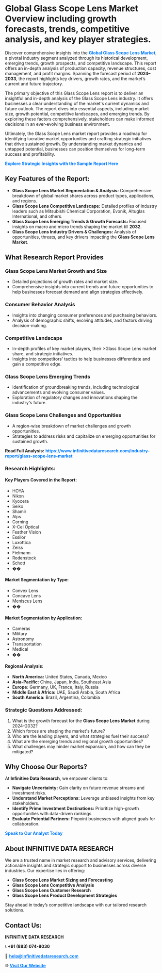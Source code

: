 <h1>Global Glass Scope Lens Market Overview including growth forecasts, trends, competitive analysis, and key player strategies.</h1>
<p>
Discover comprehensive insights into the 
<a href="https://www.infinitivedataresearch.com/industry-report/glass-scope-lens-market" rel="dofollow" style="color: #007BFF; text-decoration: none;"><strong>Global Glass Scope Lens Market</strong></a>, a pivotal industry segment analyzed through its historical development, emerging trends, growth prospects, and competitive landscape. This report offers an in-depth analysis of production capacity, revenue structures, cost management, and profit margins. Spanning the forecast period of <strong>2024–2033</strong>, the report highlights key drivers, growth rates, and the market’s current and future trajectory.
</p>
<p>
The primary objective of this Glass Scope Lens report is to deliver an insightful and in-depth analysis of the Glass Scope Lens industry. It offers businesses a clear understanding of the market's current dynamics and future outlook. The report dives into essential aspects, including market size, growth potential, competitive landscapes, and emerging trends. By exploring these factors comprehensively, stakeholders can make informed decisions in an ever-evolving business environment.
</p>
<p>
Ultimately, the Glass Scope Lens market report provides a roadmap for identifying lucrative market opportunities and crafting strategic initiatives that drive sustained growth. By understanding market dynamics and untapped potential, businesses can position themselves for long-term success and profitability.
</p>
<p>
<a href="https://www.infinitivedataresearch.com/request-sample/reportId=109766" style="color: #007BFF; text-decoration: none;"><strong>Explore Strategic Insights with the Sample Report Here</strong></a>
</p>

<h2>Key Features of the Report:</h2>
<ul>
<li><strong>Glass Scope Lens Market Segmentation & Analysis:</strong> Comprehensive breakdown of global market shares across product types, applications, and regions.</li>
<li><strong>Glass Scope Lens Competitive Landscape:</strong> Detailed profiles of industry leaders such as Mitsubishi Chemical Corporation, Evonik, Altuglas International, and others.</li>
<li><strong>Glass Scope Lens Emerging Trends & Growth Forecasts:</strong> Focused insights on macro and micro trends shaping the market till <strong>2032</strong>.</li>
<li><strong>Glass Scope Lens Industry Drivers & Challenges:</strong> Analysis of opportunities, threats, and key drivers impacting the <strong>Glass Scope Lens Market</strong>.</li>
</ul>

<h2>What Research Report Provides</h2>
<h3>Glass Scope Lens Market Growth and Size</h3>
<ul>
<li>Detailed projections of growth rates and market size.</li>
<li>Comprehensive insights into current trends and future opportunities to help businesses forecast demand and align strategies effectively.</li>
</ul>

<h3>Consumer Behavior Analysis</h3>
<ul>
<li>Insights into changing consumer preferences and purchasing behaviors.</li>
<li>Analysis of demographic shifts, evolving attitudes, and factors driving decision-making.</li>
</ul>

<h3>Competitive Landscape</h3>
<ul>
<li>In-depth profiles of key market players, their >Glass Scope Lens market share, and strategic initiatives.</li>
<li>Insights into competitors' tactics to help businesses differentiate and gain a competitive edge.</li>
</ul>

<h3>Glass Scope Lens Emerging Trends</h3>
<ul>
<li>Identification of groundbreaking trends, including technological advancements and evolving consumer values.</li>
<li>Exploration of regulatory changes and innovations shaping the industry's future.</li>
</ul>

<h3>Glass Scope Lens Challenges and Opportunities</h3>
<ul>
<li>A region-wise breakdown of market challenges and growth opportunities.</li>
<li>Strategies to address risks and capitalize on emerging opportunities for sustained growth.</li>
</ul>
<p><strong>Read Full Analysis:</strong> <a href="https://www.infinitivedataresearch.com/industry-report/glass-scope-lens-market" rel="dofollow" style="color: #007BFF; text-decoration: none;"><strong>https://www.infinitivedataresearch.com/industry-report/glass-scope-lens-market</strong></a></p>
<h3>Research Highlights:</h3>
<h4>Key Players Covered in the Report:</h4>
<ul><li>HOYA</li><li>Nikon</li><li>Kyocera</li><li>Seiko</li><li>Shamir</li><li>Alps</li><li>Corning</li><li>X-Cel Optical</li><li>Feather Vision</li><li>Essilor</li><li>Luxottica</li><li>Zeiss</li><li>Fielmann</li><li>Rodenstock</li><li>Schott</li><li>��</li></ul>
<h4>Market Segmentation by Type:</h4>
<ul><li>Convex Lens</li><li>Concave Lens</li><li>Meniscus Lens</li><li>��</li></ul>
<h4>Market Segmentation by Application:</h4>
<ul><li>Cameras</li><li>Military</li><li>Astronomy</li><li>Transportation</li><li>Medical</li><li>��</li></ul>

<h4>Regional Analysis:</h4>
<ul>
<li><strong>North America:</strong> United States, Canada, Mexico</li>
<li><strong>Asia-Pacific:</strong> China, Japan, India, Southeast Asia</li>
<li><strong>Europe:</strong> Germany, UK, France, Italy, Russia</li>
<li><strong>Middle East & Africa:</strong> UAE, Saudi Arabia, South Africa</li>
<li><strong>South America:</strong> Brazil, Argentina, Colombia</li>
</ul>

<h3>Strategic Questions Addressed:</h3>
<ol>
<li>What is the growth forecast for the <strong>Glass Scope Lens Market</strong> during 2024–2032?</li>
<li>Which forces are shaping the market's future?</li>
<li>Who are the leading players, and what strategies fuel their success?</li>
<li>What are the emerging trends and regional growth opportunities?</li>
<li>What challenges may hinder market expansion, and how can they be mitigated?</li>
</ol>

<h2>Why Choose Our Reports?</h2>
<p>At <strong>Infinitive Data Research</strong>, we empower clients to:</p>
<ul>
<li><strong>Navigate Uncertainty:</strong> Gain clarity on future revenue streams and investment risks.</li>
<li><strong>Understand Market Perceptions:</strong> Leverage unbiased insights from key stakeholders.</li>
<li><strong>Identify Prime Investment Destinations:</strong> Prioritize high-growth opportunities with data-driven rankings.</li>
<li><strong>Evaluate Potential Partners:</strong> Pinpoint businesses with aligned goals for collaboration.</li>
</ul>
<p><a href="https://www.infinitivedataresearch.com/industry-report/glass-scope-lens-market" rel="dofollow" style="color: #007BFF; text-decoration: none;"><strong>Speak to Our Analyst Today</strong></a></p>

<h2>About INFINITIVE DATA RESEARCH</h2>
<p>We are a trusted name in market research and advisory services, delivering actionable insights and strategic support to businesses across diverse industries. Our expertise lies in offering:</p>
<ul>
<li><strong>Glass Scope Lens Market Sizing and Forecasting</strong></li>
<li><strong>Glass Scope Lens Competitive Analysis</strong></li>
<li><strong>Glass Scope Lens Customer Research</strong></li>
<li><strong>Glass Scope Lens Product Development Strategies</strong></li>
</ul>
<p>Stay ahead in today’s competitive landscape with our tailored research solutions.</p>

<h2>Contact Us:</h2>
<p><strong>INFINITIVE DATA RESEARCH</strong></p>
<p>📞 <strong>+91 (883) 074-8030</strong></p>
<p>📧 <strong><a href="mailto:help@infinitivedataresearch.com" style="color: #007BFF;">help@infinitivedataresearch.com</a></strong></p>
<p>🌐 <strong><a href="https://www.infinitivedataresearch.com" rel="dofollow" style="color: #007BFF;">Visit Our Website</a></strong></p>